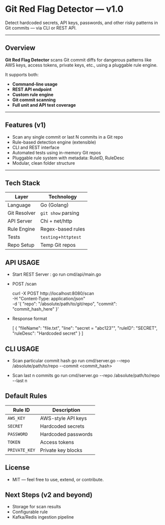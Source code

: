 # Git Red Flag Detector — v1.0

Detect hardcoded secrets, API keys, passwords, and other risky patterns in Git commits — via CLI or REST API.

---

## Overview

**Git Red Flag Detector** scans Git commit diffs for dangerous patterns like AWS keys, access tokens, private keys, etc., using a pluggable rule engine.

It supports both:

- **Command-line usage**
- **REST API endpoint**
- **Custom rule engine**
- **Git commit scanning**
- **Full unit and API test coverage**

---

## Features (v1)

- Scan any single commit or last N commits in a Git repo
- Rule-based detection engine (extensible)
- CLI and REST interface
- Automated tests using in-memory Git repos
- Pluggable rule system with metadata: RuleID, RuleDesc
- Modular, clean folder structure

---

## Tech Stack

| Layer         | Technology           |
|---------------|----------------------|
| Language      | Go (Golang)          |
| Git Resolver  | `git show` parsing   |
| API Server    | Chi + net/http       |
| Rule Engine   | Regex-based rules    |
| Tests         | `testing`+`httptest` |
| Repo Setup    | Temp Git repos       |

## API USAGE

- Start REST Server : go run cmd/api/main.go

- POST /scan

    curl -X POST http://localhost:8080/scan \
    -H "Content-Type: application/json" \
    -d '{
            "repo": "/absolute/path/to/git/repo",
            "commit": "commit_hash_here"
        }'

- Response format

    [
        {
            "fileName": "file.txt",
            "line": "secret = \"abc123\"",
            "ruleID": "SECRET",
            "ruleDesc": "Hardcoded secret"
        }
    ]


## CLI USAGE

- Scan particular commit hash
    go run cmd/server.go --repo /absolute/path/to/repo --commit <commit_hash>

- Scan last n commits
    go run cmd/server.go --repo /absolute/path/to/repo --last n


## Default Rules

| Rule ID       | Description         |
| ------------- | ------------------- |
| `AWS_KEY`     | AWS-style API keys  |
| `SECRET`      | Hardcoded secrets   |
| `PASSWORD`    | Hardcoded passwords |
| `TOKEN`       | Access tokens       |
| `PRIVATE_KEY` | Private key blocks  |

## License
- MIT — feel free to use, extend, or contribute.

## Next Steps (v2 and beyond)
- Storage for scan results
- Configurable rule
- Kafka/Redis ingestion pipeline
